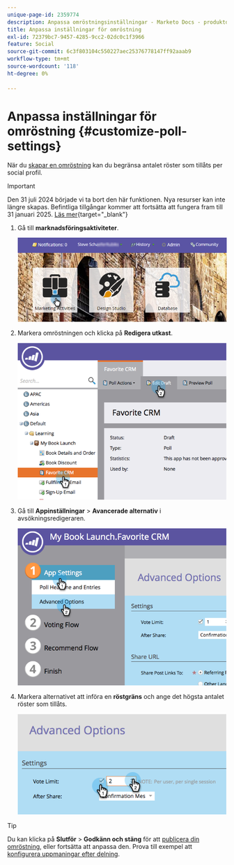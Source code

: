 ```yaml
---
unique-page-id: 2359774
description: Anpassa omröstningsinställningar - Marketo Docs - produktdokumentation
title: Anpassa inställningar för omröstning
exl-id: 72379bc7-9457-4285-9cc2-02dc0c1f3966
feature: Social
source-git-commit: 6c3f803104c550227aec25376778147ff92aaab9
workflow-type: tm+mt
source-wordcount: '118'
ht-degree: 0%

---
```


# Anpassa inställningar för omröstning {#customize-poll-settings}

När du [skapar en omröstning](/help/marketo/product-docs/demand-generation/social/creating-a-poll/create-a-poll.md) kan du begränsa antalet röster som tillåts per social profil.

>[!IMPORTANT]
>
>Den 31 juli 2024 började vi ta bort den här funktionen. Nya resurser kan inte längre skapas. Befintliga tillgångar kommer att fortsätta att fungera fram till 31 januari 2025. [Läs mer](https://nation.marketo.com/t5/employee-blogs/marketo-engage-social-features-deprecation/ba-p/351977){target="_blank"}

1. Gå till **marknadsföringsaktiviteter**.

   ![](assets/login-marketing-activities.png)

1. Markera omröstningen och klicka på **Redigera utkast**.

   ![](assets/image2014-9-19-10-3a56-3a37.png)

1. Gå till **Appinställningar** > **Avancerade alternativ** i avsökningsredigeraren.

   ![](assets/image2014-9-19-10-3a56-3a44.png)

1. Markera alternativet att införa en **röstgräns** och ange det högsta antalet röster som tillåts.

   ![](assets/image2014-9-19-10-3a56-3a54.png)

>[!TIP]
>
>Du kan klicka på **Slutför** > **Godkänn och stäng** för att [publicera din omröstning](/help/marketo/product-docs/demand-generation/social/creating-a-poll/publish-a-poll.md), eller fortsätta att anpassa den. Prova till exempel att [konfigurera uppmaningar efter delning](/help/marketo/product-docs/demand-generation/social/configuring-social-actions/configure-after-share-prompts.md).
